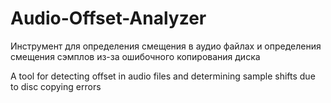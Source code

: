 # Audio-Offset-Analyzer
Инструмент для определения смещения в аудио файлах и определения смещения сэмплов из-за ошибочного копирования диска

A tool for detecting offset in audio files and determining sample shifts due to disc copying errors
